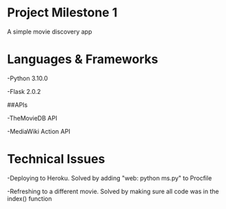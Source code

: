 # Project Milestone 1

A simple movie discovery app


# Languages & Frameworks

-Python 3.10.0

-Flask 2.0.2


##APIs

-TheMovieDB API

-MediaWiki Action API


# Technical Issues

-Deploying to Heroku. Solved by adding "web: python ms.py" to Procfile

-Refreshing to a different movie. Solved by making sure all code was in the index() function

